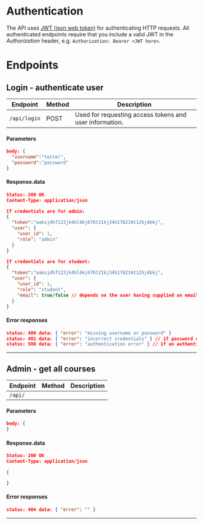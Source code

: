 # Authentication

The API uses [JWT (json web token)](https://jwt.io) for authenticating HTTP requests. All authenticated endpoints require that you include a valid JWT in the *Authorization* header, e.g. `Authorization: Bearer <JWT here>`.

# Endpoints

## Login - authenticate user

| Endpoint                      | Method | Description |
| ----------------------------- | ------ | ----------- |
| `/api/login` | POST | Used for requesting access tokens and user information.|

#### Parameters

```json
body: {
  "username":"tester",
  "password":"password"
}
```

#### Response.data

```json
Status: 200 OK
Content-Type: application/json

If credentials are for admin:
{
  "token":"aaksjdhf123jk4hl4kj676t21kj34h178234t12hj4bkj",
  "user": {
    "user_id": 1,
    "role": "admin"
  }
}

If credentials are for student:
{
  "token":"aaksjdhf123jk4hl4kj676t21kj34h178234t12hj4bkj",
  "user": {
    "user_id": 1,
    "role": "student",
    "email": true/false // depends on the user having supplied an email address
  }
}
```

#### Error responses

```json
status: 400 data: { "error": "missing username or password" }
status: 401 data: { "error": "incorrect credentials" } // if password or username is wrong
status: 500 data: { "error": "authentication error" } // if an authentication func throws an error
```

---

## Admin - get all courses

| Endpoint                      | Method | Description |
| ----------------------------- | ------ | ----------- |
| `/api/` |  ||

#### Parameters

```json
body: {
}
```

#### Response.data

```json
Status: 200 OK
Content-Type: application/json

{

}
```

#### Error responses

```json
status: 404 data: { "error": "" }
```

---